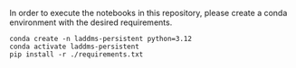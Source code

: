 In order to execute the notebooks in this repository, please create a conda environment with the desired requirements.

```
conda create -n laddms-persistent python=3.12
conda activate laddms-persistent
pip install -r ./requirements.txt
```
